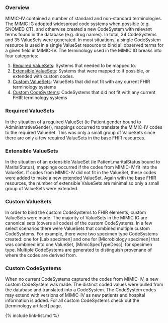 ### Overview
MIMIC-IV contained a number of standard and non-standard terminologies. The MIMIC IG adopted widespread code systems when possible (e.g. SNOMED CT), and otherwise created a new CodeSystem with relevant terms found in the database (e.g. drug names). In total, 34 CodeSystems and 35 ValueSets were generated. In most situations, a single CodeSystem resource is used in a single ValueSet resource to bind all observed terms for a given field in MIMIC-IV. The terminology used in the MIMIC IG breaks into four categories:
1. [Required ValueSets](#required-valuesets)\: Systems that needed to be mapped to.
2. [Extensible ValueSets](#extensible-valuesets)\: Systems that were mapped to if possible, or extended with custom codes.
3. [Custom ValueSets](#custom-valuesets)\: ValueSets that did not fit with any current FHIR terminology systems
4. [Custom CodeSystems](#custom-codesystems)\: CodeSystems that did not fit with any current FHIR terminology systems


### Required ValueSets
In the situation of a required ValueSet (ie Patient.gender bound to AdministrativeGender), mappings occurred to translate the MIMIC-IV codes to the required ValueSet. This was only a small group of ValueSets since there are only a few required ValueSets in the base FHIR resources.


### Extensible ValueSets
In the situation of an extensible ValueSet (ie Patient.maritalStatus bound to MaritalStatus), mappings occurred if the codes from MIMIC-IV fit into the ValueSet. If codes from MIMIC-IV did not fit in the ValueSet, these codes were added to make a new extended ValueSet. Again with the base FHIR resources, the number of extensible ValueSets are minimal so only a small group of ValueSets were extended.

### Custom ValueSets
In order to bind the custom CodeSystems to FHIR elements, custom ValueSets were made. The majority of ValueSets in the MIMIC IG are canonical sets (covers all codes) of the custom CodeSystems. In a few select scenarios there were ValueSets that combined multiple custom CodeSystems. For example, there were two specimen type CodeSystems created: one for [Lab specimen] and one for [Microbiology specimen] that was combined into one ValueSet, [MimicSpecTypeDesc], for specimen type. Multiple CodeSystems are generated to distinguish provenane of where the codes are derived from.

### Custom CodeSystems
When no current CodeSystems captured the codes from MIMIC-IV, a new custom CodeSystem was made. The distinct coded values were pulled from the database and translated into a CodeSystem. The CodeSystem codes may extend with versions of MIMIC-IV as new patients and hospital information is added. For all custom CodeSystems check out the [terminology artifact] page.

{% include link-list.md %}